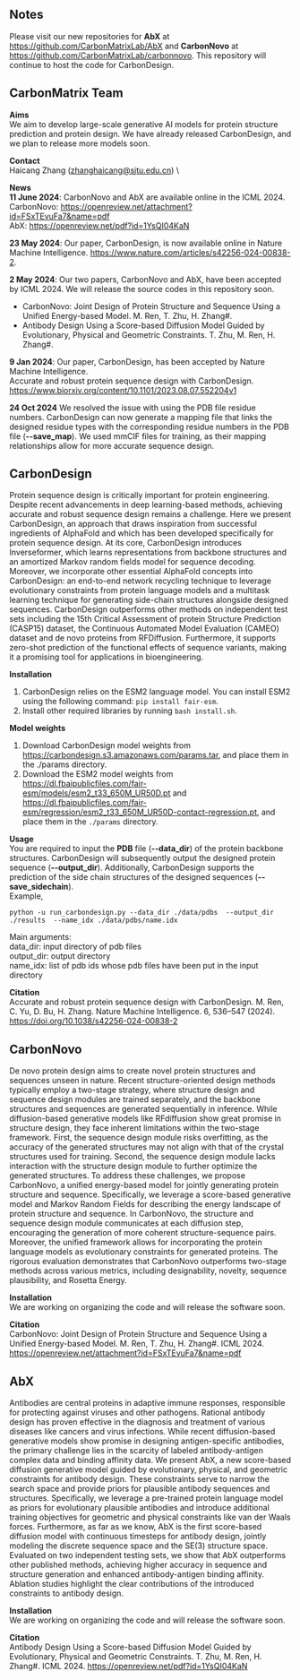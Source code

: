 ## Notes
Please visit our new repositories for **AbX** at <https://github.com/CarbonMatrixLab/AbX> and **CarbonNovo** at <https://github.com/CarbonMatrixLab/carbonnovo>. This repository will continue to host the code for CarbonDesign.


## CarbonMatrix Team
**Aims**\
We aim to develop large-scale generative AI models for protein structure prediction and protein design. We have already released CarbonDesign, and we plan to release more models soon.

**Contact**\
Haicang Zhang (zhanghaicang@sjtu.edu.cn) \

**News**\
**11 June 2024**: CarbonNovo and AbX are available online in the ICML 2024.  
CarbonNovo:  <https://openreview.net/attachment?id=FSxTEvuFa7&name=pdf>  
AbX: <https://openreview.net/pdf?id=1YsQI04KaN> 


**23 May 2024**: Our paper, CarbonDesign, is now available online in Nature Machine Intelligence. <https://www.nature.com/articles/s42256-024-00838-2>.  


**2 May 2024**: Our two papers, CarbonNovo and AbX, have been accepted by ICML 2024. We will release the source codes in this repository soon.  
- CarbonNovo: Joint Design of Protein Structure and Sequence Using a Unified Energy-based Model. M. Ren, T. Zhu, H. Zhang#.
- Antibody Design Using a Score-based Diffusion Model Guided by Evolutionary, Physical and Geometric Constraints. T. Zhu, M. Ren, H. Zhang#.


**9 Jan 2024**: Our paper, CarbonDesign, has been accepted by Nature Machine Intelligence.  
Accurate and robust protein sequence design with CarbonDesign. <https://www.biorxiv.org/content/10.1101/2023.08.07.552204v1> 

**24 Oct 2024**
We resolved the issue with using the PDB file residue numbers. CarbonDesign can now generate a mapping file that links the designed residue types with the corresponding residue numbers in the PDB file (**--save_map**). We used mmCIF files for training, as their mapping relationships allow for more accurate sequence design.


## CarbonDesign
Protein sequence design is critically important for protein engineering. Despite recent advancements in deep learning-based methods, achieving accurate and robust sequence design remains a challenge. Here we present CarbonDesign, an approach that draws inspiration from successful ingredients of AlphaFold and which has been developed specifically for protein sequence design. At its core, CarbonDesign introduces Inverseformer, which learns representations from backbone structures and an amortized Markov random fields model for sequence decoding. Moreover, we incorporate other essential AlphaFold concepts into CarbonDesign: an end-to-end network recycling technique to leverage evolutionary constraints from protein language models and a multitask learning technique for generating side-chain structures alongside designed sequences. CarbonDesign outperforms other methods on independent test sets including the 15th Critical Assessment of protein Structure Prediction (CASP15) dataset, the Continuous Automated Model Evaluation (CAMEO) dataset and de novo proteins from RFDiffusion. Furthermore, it supports zero-shot prediction of the functional effects of sequence variants, making it a promising tool for applications in bioengineering.

**Installation**  

1. CarbonDesign relies on the ESM2 language model. You can install ESM2 using the following command:  `pip install fair-esm`.
2. Install other required libraries by running `bash install.sh`.

**Model weights**
1. Download CarbonDesign model weights from <https://carbondesign.s3.amazonaws.com/params.tar>, and place them in the ./params directory.
2. Download the ESM2 model weights from <https://dl.fbaipublicfiles.com/fair-esm/models/esm2_t33_650M_UR50D.pt> and <https://dl.fbaipublicfiles.com/fair-esm/regression/esm2_t33_650M_UR50D-contact-regression.pt>, and place them in the `./params` directory. 


**Usage**\
You are required to input the **PDB** file (**--data_dir**) of the protein backbone structures. CarbonDesign will subsequently output the designed protein sequence (**--output_dir**). Additionally, CarbonDesign supports the prediction of the side chain structures of the designed sequences (**--save_sidechain**).  
Example,

```
python -u run_carbondesign.py --data_dir ./data/pdbs  --output_dir ./results  --name_idx ./data/pdbs/name.idx
```

Main arguments:  
data_dir: input directory of pdb files  
output_dir: output directory  
name_idx: list of pdb ids whose pdb files have been put in the input directory  

**Citation**\
Accurate and robust protein sequence design with CarbonDesign.  M. Ren, C. Yu, D. Bu, H. Zhang. Nature Machine Intelligence. 6, 536–547 (2024). https://doi.org/10.1038/s42256-024-00838-2

## CarbonNovo
De novo protein design aims to create novel protein structures and sequences unseen in nature. Recent structure-oriented design methods typically employ a two-stage strategy, where structure design and sequence design modules are trained separately, and the backbone structures and sequences are generated sequentially in inference. While diffusion-based generative models like RFdiffusion show great promise in structure design, they face inherent limitations within the two-stage framework. First, the sequence design module risks overfitting, as the accuracy of the generated structures may not align with that of the crystal structures used for training. Second, the sequence design module lacks interaction with the structure design module to further optimize the generated structures. To address these challenges, we propose CarbonNovo, a unified energy-based model for jointly generating protein structure and sequence. Specifically, we leverage a score-based generative model and Markov Random Fields for describing the energy landscape of protein structure and sequence. In CarbonNovo, the structure and sequence design module communicates at each diffusion step, encouraging the generation of more coherent structure-sequence pairs. Moreover, the unified framework allows for incorporating the protein language models as evolutionary constraints for generated proteins. The rigorous evaluation demonstrates that CarbonNovo outperforms two-stage methods across various metrics, including designability, novelty, sequence plausibility, and Rosetta Energy.

**Installation**\
We are working on organizing the code and will release the software soon.

**Citation**\
CarbonNovo: Joint Design of Protein Structure and Sequence Using a Unified Energy-based Model. M. Ren, T. Zhu, H. Zhang#. ICML 2024.  <https://openreview.net/attachment?id=FSxTEvuFa7&name=pdf>

## AbX
Antibodies are central proteins in adaptive immune responses, responsible for protecting against viruses and other pathogens. Rational antibody design has proven effective in the diagnosis and treatment of various diseases like cancers and virus infections. While recent diffusion-based generative models show promise in designing antigen-specific antibodies, the primary challenge lies in the scarcity of labeled antibody-antigen complex data and binding affinity data. We present AbX, a new score-based diffusion generative model guided by evolutionary, physical, and geometric constraints for antibody design. These constraints serve to narrow the search space and provide priors for plausible antibody sequences and structures. Specifically, we leverage a pre-trained protein language model as priors for evolutionary plausible antibodies and introduce additional training objectives for geometric and physical constraints like van der Waals forces. Furthermore, as far as we know, AbX is the first score-based diffusion model with continuous timesteps for antibody design, jointly modeling the discrete sequence space and the SE(3) structure space. Evaluated on two independent testing sets, we show that AbX outperforms other published methods, achieving higher accuracy in sequence and structure generation and enhanced antibody-antigen binding affinity. Ablation studies highlight the clear contributions of the introduced constraints to antibody design.

**Installation**\
We are working on organizing the code and will release the software soon.

**Citation**\
Antibody Design Using a Score-based Diffusion Model Guided by Evolutionary, Physical and Geometric Constraints. T. Zhu, M. Ren, H. Zhang#. ICML 2024.  <https://openreview.net/pdf?id=1YsQI04KaN>


